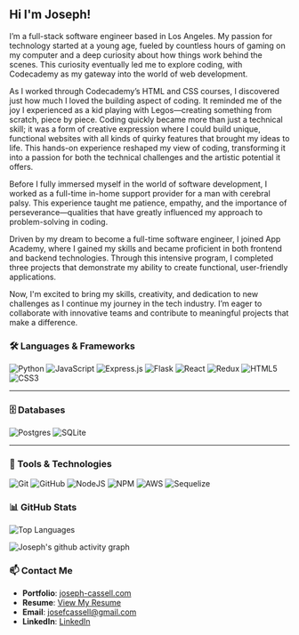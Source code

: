 ## Hi I'm Joseph!

I’m a full-stack software engineer based in Los Angeles. My passion for technology started at a young age, fueled by countless hours of gaming on my computer and a deep curiosity about how things work behind the scenes. This curiosity eventually led me to explore coding, with Codecademy as my gateway into the world of web development.

As I worked through Codecademy’s HTML and CSS courses, I discovered just how much I loved the building aspect of coding. It reminded me of the joy I experienced as a kid playing with Legos—creating something from scratch, piece by piece. Coding quickly became more than just a technical skill; it was a form of creative expression where I could build unique, functional websites with all kinds of quirky features that brought my ideas to life. This hands-on experience reshaped my view of coding, transforming it into a passion for both the technical challenges and the artistic potential it offers.

Before I fully immersed myself in the world of software development, I worked as a full-time in-home support provider for a man with cerebral palsy. This experience taught me patience, empathy, and the importance of perseverance—qualities that have greatly influenced my approach to problem-solving in coding.

Driven by my dream to become a full-time software engineer, I joined App Academy, where I gained my skills and became proficient in both frontend and backend technologies. Through this intensive program, I completed three projects that demonstrate my ability to create functional, user-friendly applications.

Now, I'm excited to bring my skills, creativity, and dedication to new challenges as I continue my journey in the tech industry. I’m eager to collaborate with innovative teams and contribute to meaningful projects that make a difference.

### 🛠️ Languages & Frameworks

![Python](https://img.shields.io/badge/python-3670A0?style=for-the-badge&logo=python&logoColor=ffdd54)
![JavaScript](https://img.shields.io/badge/javascript-%23323330.svg?style=for-the-badge&logo=javascript&logoColor=%23F7DF1E)
![Express.js](https://img.shields.io/badge/express.js-%23404d59.svg?style=for-the-badge&logo=express&logoColor=%2361DAFB)
![Flask](https://img.shields.io/badge/flask-%23000.svg?style=for-the-badge&logo=flask&logoColor=white)
![React](https://img.shields.io/badge/react-%2320232a.svg?style=for-the-badge&logo=react&logoColor=%2361DAFB)
![Redux](https://img.shields.io/badge/redux-%23593d88.svg?style=for-the-badge&logo=redux&logoColor=white)
![HTML5](https://img.shields.io/badge/html5-%23E34F26.svg?style=for-the-badge&logo=html5&logoColor=white)
![CSS3](https://img.shields.io/badge/css3-%231572B6.svg?style=for-the-badge&logo=css3&logoColor=white)

---

### 🗄️ Databases

![Postgres](https://img.shields.io/badge/postgres-%23316192.svg?style=for-the-badge&logo=postgresql&logoColor=white)
![SQLite](https://img.shields.io/badge/sqlite-%2307405e.svg?style=for-the-badge&logo=sqlite&logoColor=white)

---

### 🔧 Tools & Technologies

![Git](https://img.shields.io/badge/git-%23F05033.svg?style=for-the-badge&logo=git&logoColor=white)
![GitHub](https://img.shields.io/badge/github-%23121011.svg?style=for-the-badge&logo=github&logoColor=white)
![NodeJS](https://img.shields.io/badge/node.js-6DA55F?style=for-the-badge&logo=node.js&logoColor=white)
![NPM](https://img.shields.io/badge/NPM-%23CB3837.svg?style=for-the-badge&logo=npm&logoColor=white)
![AWS](https://img.shields.io/badge/AWS-%23FF9900.svg?style=for-the-badge&logo=amazon-aws&logoColor=white)
![Sequelize](https://img.shields.io/badge/Sequelize-52B0E7?style=for-the-badge&logo=Sequelize&logoColor=white)

### 📊 GitHub Stats

![Top Languages](https://github-readme-stats.vercel.app/api/top-langs/?username=JosephCassell&layout=compact&theme=radical&cache_seconds=1800)

![Joseph's github activity graph](https://github-readme-activity-graph.cyclic.app/graph?username=your-github-username&theme=dracula)

### 📫 Contact Me

- **Portfolio**: [joseph-cassell.com](https://joseph-cassell.com)
- **Resume**: [View My Resume](https://docs.google.com/document/d/1Rdxjc-iHdClchv5Z0gbm06xKCYdRmie4ThfjszdHLfM/edit?usp=sharing)
- **Email**: [josefcassell@gmail.com](mailto:josefcassell@gmail.com)
- **LinkedIn**: [LinkedIn](https://www.linkedin.com/in/joseph-cassell/)
